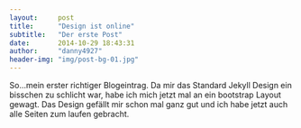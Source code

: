 ```yaml
---
layout: 	post
title:  	"Design ist online"
subtitle:   "Der erste Post"
date:   	2014-10-29 18:43:31
author:     "danny4927"
header-img: "img/post-bg-01.jpg"
---
```


<p>So...mein erster richtiger Blogeintrag. Da mir das Standard Jekyll Design ein bisschen zu schlicht war, habe ich mich jetzt mal an ein bootstrap Layout gewagt. Das Design gefällt mir schon mal ganz gut und ich habe jetzt auch alle Seiten zum laufen gebracht. </p>